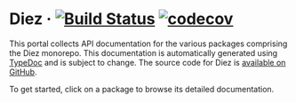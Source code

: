 # Diez &middot; [![Build Status](https://travis-ci.com/diez/diez.svg?token=R7p5y7u83p1oNU4bsu1p&branch=master)](https://travis-ci.com/diez/diez) [![codecov](https://codecov.io/gh/diez/diez/branch/master/graph/badge.svg?token=pgB9U8YLUU)](https://codecov.io/gh/diez/diez)

This portal collects API documentation for the various packages comprising the Diez monorepo. This documentation is automatically generated using [TypeDoc](https://typedoc.org) and is subject to change. The source code for Diez is [available on GitHub](https://github.com/diez/diez/).

To get started, click on a package to browse its detailed documentation.
